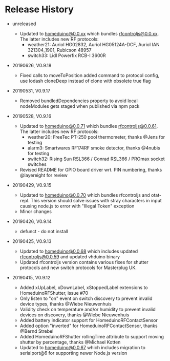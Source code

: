 # Release History

* unreleased 
    * Updated to homeduino@0.0.xx which bundles rfcontroljs@0.0.xx. 
      The latter includes new RF protocols:
        * weather21: Auriol HG02832, Auriol HG05124A-DCF, Auriol IAN 321304_1901, 
          Rubicson 48957
        * switch33: Lidl Powerfix RCB-I 3600R
* 20190626, V0.9.18
    * Fixed calls to moveToPosition added command to protocol config, use 
       lodash cloneDeep instead of clone with obsolete true flag
* 20190531, V0.9.17
    * Removed bundledDependencies property to avoid local nodeModules 
      gets staged when published via npm pack
* 20190528, V0.9.16
    * Updated to homeduino@0.0.71 which bundles rfcontroljs@0.0.61. 
      The latter includes new RF protocols:
        * weather20: FreeTec PT-250 pool thermometer, thanks @Jens for testing
        * alarm3: Smartwares RF174RF smoke detector, thanks @4nubis for testing
        * switch32: Rising Sun RSL366 / Conrad RSL366 / PROmax socket switches
    * Revised README for GPIO board driver wrt. PIN numbering, thanks @layereight for review
    
* 20190429, V0.9.15
    * Updated to homeduino@0.0.70 which bundles rfcontroljs and otat-repl. This version
      should solve issues with stray characters in input causing node.js to error
      with "Illegal Token" exception
    * Minor changes
    
* 20190426, V0.9.14
    * defunct - do not install
        
* 20190425, V0.9.13
    * Updated to homeduino@0.0.68 which includes updated rfcontroljs@0.0.59 and
      updated vhduino binary
    * Updated rfcontroljs version contains various fixes for shutter protocols and
      new switch protocols for Masterplug UK.
    
* 20190415, V0.9.12
    * Added xUpLabel, xDownLabel, xStoppedLabel extensions to HomeduinoRFShutter, issue #70
    * Only listen to "on" event on switch discovery to prevent invalid device 
      types, thanks @Wiebe Nieuwenhuis
    * Validity check on temperature and/or humidity to prevent invalid devices on 
      discovery, thanks @Wiebe Nieuwenhuis
    * Added battery indicator support for HomeduinoRFContactSensor
    * Added option "inverted" for HomeduinoRFContactSensor, thanks @Bernd Strebel
    * Added HomeduinoRFShutter rollingTime attribute to support moving shutter 
      by percentage, thanks @Michael Kotten
    * Updated to homeduino@0.0.67 which includes migration to serialport@6 for
      supporting newer Node.js version
